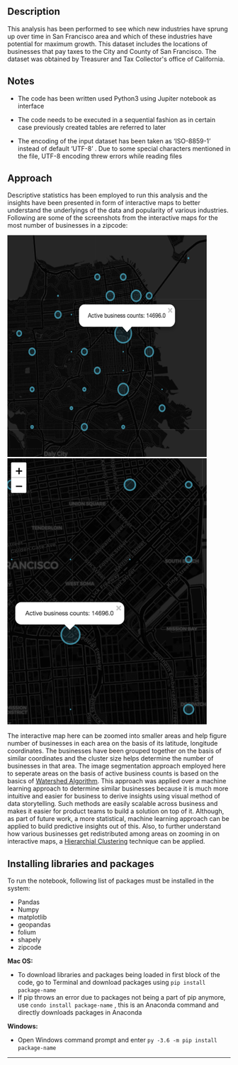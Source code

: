 
Description
-------------------------------------------------------------------------------------------------------------------------
This analysis has been performed to see which new industries have sprung up over time in San Francisco area and which of these industries have potential for maximum growth.
This dataset includes the locations of businesses that pay taxes to the City and County of San Francisco.
The dataset was obtained by Treasurer and Tax Collector's office of California. 

Notes
-------------------------------------------------------------------------------------------------------------------------
- The code has been written used Python3 using Jupiter notebook as interface

- The code needs to be executed in a sequential fashion as in certain case previously created tables are referred to later

- The encoding of the input dataset has been taken as ‘ISO-8859-1’ instead of default ‘UTF-8’ . Due to some special characters mentioned in the file, UTF-8 encoding threw errors while reading files

**Approach**
------------------------------------------------------------------------------------------------------------------------
Descriptive statistics has been employed to run this analysis and the insights have been presented in form of interactive maps to better understand the underlyings of the data and popularity of various industries.
Following are some of the screenshots from the interactive maps for the most number of businesses in a zipcode:

<img src="https://github.com/charvi5/SF-Industry-Analysis/blob/master/image1.png" height="500" width = "450">

<img src="https://github.com/charvi5/SF-Industry-Analysis/blob/master/image2.png" height="600" width = "450">

The interactive map here can be zoomed into smaller areas and help figure number of businesses in each area on the basis of its latitude, longitude coordinates. The businesses have been grouped together on the basis of similar coordinates and the cluster size helps determine the number of businesses in that area. The image segmentation approach employed here to seperate areas on the basis of active business counts is based on the basics of [Watershed Algorithm](https://en.wikipedia.org/wiki/Watershed_(image_processing)).
This approach was applied over a machine learning approach to determine similar businesses because it is much more intuitive and easier for business to derive insights using visual method of data storytelling. Such methods are easily scalable across business and makes it easier for product teams to build a solution on top of it. 
Although, as part of future work, a more statistical, machine learning approach can be applied to build predictive insights out of this. Also, to further understand how various businesses get redistributed among areas on zooming in on interactive maps, a [Hierarchial Clustering](https://en.wikipedia.org/wiki/Hierarchical_clustering) technique can be applied.

Installing libraries and packages
-----------------------------------------------------------------------------------------------------------------------
To run the notebook, following list of packages must be installed in the system:
-  Pandas
-  Numpy
-  matplotlib
-  geopandas
-  folium
-  shapely
-  zipcode

**Mac OS:**
- To download libraries and packages being loaded in first block of the code, go to Terminal and download packages using 
```pip install package-name ```
- If pip throws an error due to packages not being a part of pip anymore, use ```condo install package-name``` , this is an Anaconda command and directly downloads packages in Anaconda

**Windows:**
- Open Windows command prompt and enter ```py -3.6 -m pip install package-name```

-------------------------------------------------------------------------------------------------------------------------
